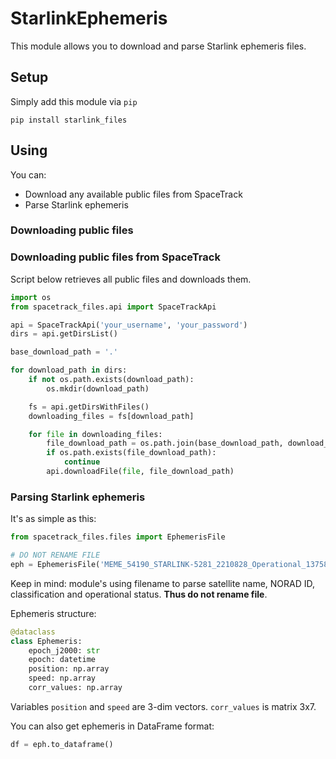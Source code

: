 # StarlinkEphemeris

This module allows you to download and parse Starlink ephemeris files.

## Setup

Simply add this module via `pip`

```
pip install starlink_files
```

## Using

You can:

- Download any available public files from SpaceTrack
- Parse Starlink ephemeris

### Downloading public files

### Downloading public files from SpaceTrack

Script below retrieves all public files and downloads them.

```py
import os
from spacetrack_files.api import SpaceTrackApi

api = SpaceTrackApi('your_username', 'your_password')
dirs = api.getDirsList()

base_download_path = '.'

for download_path in dirs:
    if not os.path.exists(download_path):
        os.mkdir(download_path)

    fs = api.getDirsWithFiles()
    downloading_files = fs[download_path]

    for file in downloading_files:
        file_download_path = os.path.join(base_download_path, download_path, file)
        if os.path.exists(file_download_path):
            continue
        api.downloadFile(file, file_download_path)
```

### Parsing Starlink ephemeris

It's as simple as this:

```py
from spacetrack_files.files import EphemerisFile

# DO NOT RENAME FILE
eph = EphemerisFile('MEME_54190_STARLINK-5281_2210828_Operational_1375864140_UNCLASSIFIED.txt') 
```

Keep in mind: module's using filename to parse satellite name, NORAD ID, classification and operational status. **Thus do not rename file**.

Ephemeris structure:

```py
@dataclass
class Ephemeris:
    epoch_j2000: str
    epoch: datetime
    position: np.array
    speed: np.array
    corr_values: np.array
```

Variables `position` and `speed` are 3-dim vectors. `corr_values` is matrix 3x7.

You can also get ephemeris in DataFrame format:

```py
df = eph.to_dataframe()
```